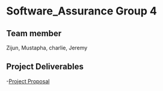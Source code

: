# Software_Assurance Group 4
## Team member
Zijun, Mustapha, charlie, Jeremy
## Project Deliverables
-[Project Proposal](/proposal.md)


